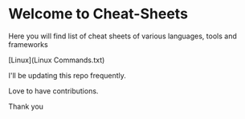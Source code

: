 # Welcome to Cheat-Sheets

Here you will find list of cheat sheets of 
various languages, tools and frameworks 

[Linux](Linux Commands.txt)

I'll be updating this repo frequently.

Love to have contributions.

Thank you



